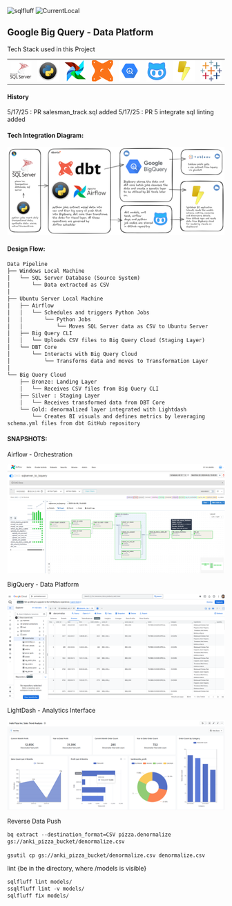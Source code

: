 ![sqlfluff](https://img.shields.io/badge/sql%20violations-11-red)
![CurrentLocal](https://img.shields.io/badge/machine-Latitude-brightgreen)


<h2>Google Big Query - Data Platform</h2>
Tech Stack used in this Project
<div style="text-align: center;">
  <table>
    <tr>
      <td align="center"><img src="./logo/sqlserver_withname.png" width="50"/></td>
      <td align="center"><img src="./logo/Python-logo.png" width="50"/></td>
      <td align="center"><img src="./logo/airflow-svgrepo-com.png" width="50"/></td>
      <td align="center"><img src="./logo/dbt-svgrepo-com.png" width="50"/></td>
      <td align="center"><a href="https://console.cloud.google.com/"><img src="./logo/BigQueryLogo2.png" width="50"/></td>
      <td align="center"><img src="./logo/github-svgrepo-com.png" width="50"/></td>
      <td align="center"><a href="https://app.lightdash.cloud/"><img src="./logo/lightdashlogo.png" width="50"/></a></td>
      <td align="center"><img src="./logo/Tableau-Logo2.png" width="50"/></td>
    </tr>
  </table>
</div>

<h4>History</h4>

5/17/25 : PR salesman_track.sql added 
5/17/25 : PR 5 integrate sql linting added


<h4>Tech Integration Diagram:</h4>

![Tech Integration Diagram](logo/bigquery_dataplatform2_white.png "Data Pipeline Overview")
			
<h4>Design Flow:</h4>

```
Data Pipeline
├── Windows Local Machine
│   └── SQL Server Database (Source System)
│       └── Data extracted as CSV
│
├── Ubuntu Server Local Machine
│   ├── Airflow
│   │   └── Schedules and triggers Python Jobs
│   │       └── Python Jobs
│   │           └── Moves SQL Server data as CSV to Ubuntu Server
│   ├── Big Query CLI
│   │   └── Uploads CSV files to Big Query Cloud (Staging Layer)
│   └── DBT Core
│       └── Interacts with Big Query Cloud
│           └── Transforms data and moves to Transformation Layer
│
└── Big Query Cloud
    ├── Bronze: Landing Layer
    │   └── Receives CSV files from Big Query CLI
    ├── Silver : Staging Layer
    │   └── Receives transformed data from DBT Core
    └── Gold: denormalized layer integrated with Lightdash
        └── Creates BI visuals and defines metrics by leveraging schema.yml files from dbt GitHub repository
```

<h4>SNAPSHOTS:</h4>

Airflow - Orchestration

![Airflow Data Pipeline Diagram](logo/Airflow_bquery.png "Data Pipeline Overview")

BigQuery - Data Platform

![Big Query Data Platform](logo/BigQuery_Dahboard.png "Data Platform Overview")

LightDash - Analytics Interface

![LightDash Analytics](logo/lighdash_dashboard.png "Anlytics Interface Overview")

Reverse Data Push

```
bq extract --destination_format=CSV pizza.denormalize gs://anki_pizza_bucket/denormalize.csv

gsutil cp gs://anki_pizza_bucket/denormalize.csv denormalize.csv
```

lint {be in the directory, where /models is visible}

```
sqlfluff lint models/  
ssqlfluff lint -v models/
sqlfluff fix models/
```

